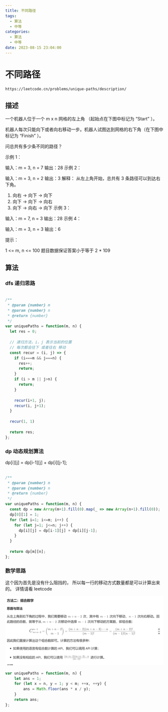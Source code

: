 ```yaml
---
title: 不同路径
tags:
  - 算法
  - 中等
categories:
  - 算法
  - 中等
date: 2023-08-15 23:04:00
---
```


# 不同路径


```
https://leetcode.cn/problems/unique-paths/description/
```

## 描述

一个机器人位于一个 m x n 网格的左上角 （起始点在下图中标记为 “Start” ）。

机器人每次只能向下或者向右移动一步。机器人试图达到网格的右下角（在下图中标记为 “Finish” ）。

问总共有多少条不同的路径？

 

示例 1：


输入：m = 3, n = 7
输出：28
示例 2：

输入：m = 3, n = 2
输出：3
解释：
从左上角开始，总共有 3 条路径可以到达右下角。
1. 向右 -> 向下 -> 向下
2. 向下 -> 向下 -> 向右
3. 向下 -> 向右 -> 向下
示例 3：

输入：m = 7, n = 3
输出：28
示例 4：

输入：m = 3, n = 3
输出：6
 

提示：

1 <= m, n <= 100
题目数据保证答案小于等于 2 * 109



## 算法


### dfs 递归思路

```JavaScript

/**
 * @param {number} m
 * @param {number} n
 * @return {number}
 */
var uniquePaths = function(m, n) {
  let res = 0;
  
  // 递归方法，i，j 表示当前的位置
  // 每次都会往下 或者往右 移动
  const recur = (i, j) => {
    if (i===m && j===n) {
      res++;
      return;
    }
    if (i > m || j>n) {
      return;
    }

    recur(i+1, j);
    recur(i, j+1);
  }

  recur(1, 1)

  return res;
};

```


### dp 动态规划算法

dp[i][j] = dp[i-1][j] + dp[i][j-1];

```JavaScript

/**
 * @param {number} m
 * @param {number} n
 * @return {number}
 */
var uniquePaths = function(m, n) {
  const dp = new Array(m+1).fill(0).map(_ => new Array(n+1).fill(0));
  dp[0][1] = 1;
  for (let i=1; i<=m; i++) {
    for (let j=1; j<=n; j++) {
      dp[i][j] = dp[i-1][j] + dp[i][j-1];
    }
  }

  return dp[m][n];
};

```


### 数学思路

这个因为首先是没有什么阻挡的，
所以每一行的移动方式数量都是可以计算出来的。
详情请看 leetcode

![Alt text](./不同路径/image.png)

```JavaScript
var uniquePaths = function(m, n) {
    let ans = 1;
    for (let x = n, y = 1; y < m; ++x, ++y) {
        ans = Math.floor(ans * x / y);
    }
    return ans;
};

```
